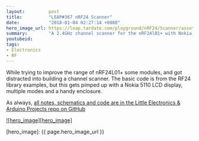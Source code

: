 ```yaml
---
layout:         post
title:          "LEAP#367 nRF24 Scanner"
date:           "2018-01-04 02:27:14 +0800"
hero_image_url: https://leap.tardate.com/playground/nRF24/Scanner/assets/Scanner_build.jpg
summary:        "A 2.4GHz channel scanner for the nRF24l01+ with Nokia 5110 LCD display"
youtubeid:
tags:
- Electronics
- RF
---
```


While trying to improve the range of nRF24L01+ some modules, and got distracted into building a channel scanner.
The basic code is from the RF24 library examples, but this gets pimped up with a Nokia 5110 LCD display, multiple modes
and a handy enclosure.

As always, [all notes, schematics and code are in the Little Electronics & Arduino Projects repo on GitHub][project]

[![hero_image][hero_image]][project]

[leap]: https://leap.tardate.com
[project]: https://github.com/tardate/LittleArduinoProjects/tree/master/playground/nRF24/Scanner
[hero_image]: {{ page.hero_image_url }}
